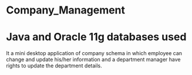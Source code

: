 # Company_Management

# Java and Oracle 11g databases used

It a mini desktop application of company schema in which
employee can change and update his/her information and
a department manager have rights to update the department details.

